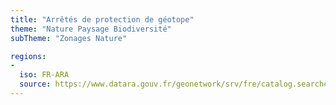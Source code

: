 ```yaml
---
title: "Arrêtés de protection de géotope"
theme: "Nature Paysage Biodiversité"
subTheme: "Zonages Nature"

regions:
-
  iso: FR-ARA
  source: https://www.datara.gouv.fr/geonetwork/srv/fre/catalog.search#/search?resultType=details&sortBy=relevance&from=1&to=20&fast=index&_content_type=json&any=Arr%C3%AAt%C3%A9s%20de%20protection%20de%20g%C3%A9otope
---
```

